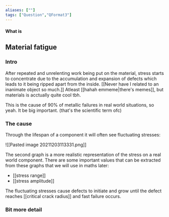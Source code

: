 ```yaml
---
aliases: [""]
tags: ["Question","QFormat3"]
---
```


#### What is
## Material fatigue
### Intro
After repeated and unrelenting work being put on the material, stress starts to concentrate due to the accumulation and expansion of defects which leads to it being ripped apart from the inside. [[Never have I related to an inanimate object so much.]]
Atleast [[hahah emmeme|there's memes]], but materials is acctually quite cool tbh.

This is the cause of 90% of metallic failures in real world situations, so yeah. It be big important. (that's the scientific term ofc)

### The cause

Through the lifespan of a component it will often see fluctuating stresses:

![[Pasted image 20211203113331.png]]

The second graph is a more realistic representation of the stress on a real world component.
There are some important values that can be extracted from these graphs that we will use in maths later:
- [[stress range]]
- [[stress amplitude]]

The fluctuating stresses cause defects to initiate and grow until the defect reaches [[critical crack radius]] and fast failure occurs.

### Bit more detail
